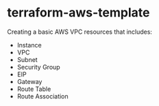 # terraform-aws-template

Creating a basic AWS VPC resources that includes:
  - Instance
  - VPC
  - Subnet
  - Security Group
  - EIP
  - Gateway
  - Route Table
  - Route Association
